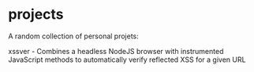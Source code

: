 projects
========

A random collection of personal projets:

xssver - Combines a headless NodeJS browser with instrumented JavaScript methods to automatically verify reflected XSS for a given URL
